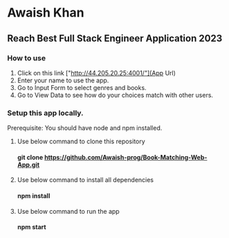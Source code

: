# Awaish Khan

## Reach Best Full Stack Engineer Application 2023

### How to use

1. Click on this link ["http://44.205.20.25:4001/"](App Url)
2. Enter your name to use the app.
3. Go to Input Form to select genres and books.
4. Go to View Data to see how do your choices match with other users.

### Setup this app locally.

Prerequisite: You should have node and npm installed.

1. Use below command to clone this repository
    #### git clone https://github.com/Awaish-prog/Book-Matching-Web-App.git

2. Use below command to install all dependencies
    #### npm install
3. Use below command to run the app
    #### npm start